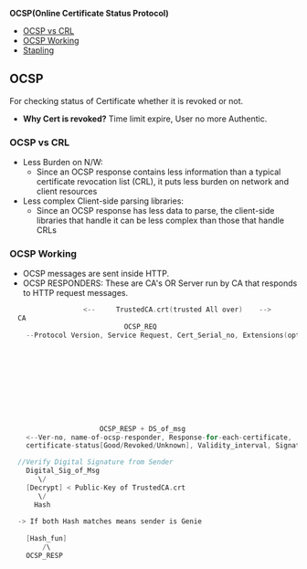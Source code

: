 **OCSP(Online Certificate Status Protocol)** 
- [OCSP vs CRL](#vs)
- [OCSP Working](#w)
- [Stapling](https://www.entrust.com/knowledgebase/ssl/online-certificate-status-protocol-ocsp-stapling)

## OCSP
For checking status of Certificate whether it is revoked or not.
- **Why Cert is revoked?** Time limit expire, User no more Authentic. 

<a name=vs></a>
### OCSP vs CRL
- Less Burden on N/W:
  - Since an OCSP response contains less information than a typical certificate revocation list (CRL), it puts less burden on network and client resources
- Less complex Client-side parsing libraries:
  - Since an OCSP response has less data to parse, the client-side libraries that handle it can be less complex than those that handle CRLs

<a name=w></a>
### OCSP Working
- OCSP messages are sent inside HTTP. 
- OCSP RESPONDERS: These are CA's OR Server run by CA that responds to HTTP request messages.
```c
                  <--     TrustedCA.crt(trusted All over)    -->
  CA                                                                    CA-2(OCSP Responder)    
                            OCSP_REQ
    --Protocol Version, Service Request, Cert_Serial_no, Extensions(optional)-->
                                                                         Check cert_serial_no
                                                                         Create Response = OCSP_RESP
                                                                         
                                                                         OCSP_RESP    //Digitally Signing OSCP Response(Digital Signature)
                                                                            \/
                                                                           [Hash]
                                                                            \/
                                                                          [Encrypt] <-Pvt Key from TrustedCA.crt
                                                                            \/
                                                                          Digital_Signature_of_Msg
                      OCSP_RESP + DS_of_msg
    <--Ver-no, name-of-ocsp-responder, Response-for-each-certificate,
    certificate-status[Good/Revoked/Unknown], Validity_interval, Signature-algo--

  //Verify Digital Signature from Sender
    Digital_Sig_of_Msg
       \/
    [Decrypt] < Public-Key of TrustedCA.crt
       \/
      Hash
      
  -> If both Hash matches means sender is Genie
  
    [Hash_fun]
        /\
    OCSP_RESP
```
